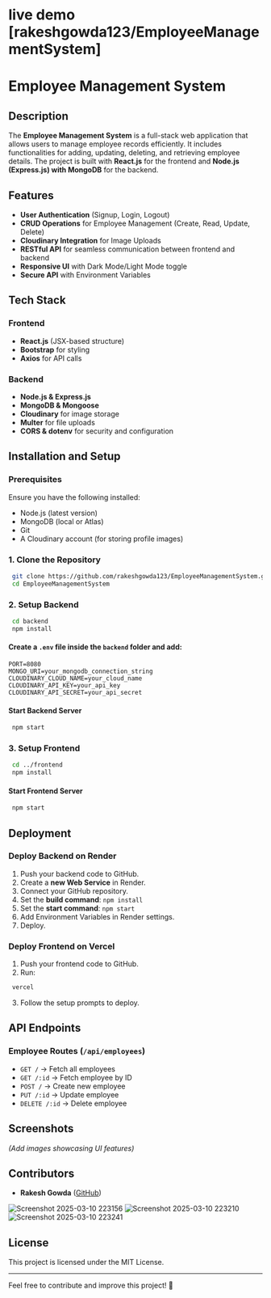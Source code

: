 # live demo [rakeshgowda123/EmployeeManagementSystem]
# Employee Management System

## Description
The **Employee Management System** is a full-stack web application that allows users to manage employee records efficiently. It includes functionalities for adding, updating, deleting, and retrieving employee details. The project is built with **React.js** for the frontend and **Node.js (Express.js) with MongoDB** for the backend.

## Features
- **User Authentication** (Signup, Login, Logout)
- **CRUD Operations** for Employee Management (Create, Read, Update, Delete)
- **Cloudinary Integration** for Image Uploads
- **RESTful API** for seamless communication between frontend and backend
- **Responsive UI** with Dark Mode/Light Mode toggle
- **Secure API** with Environment Variables

## Tech Stack
### Frontend
- **React.js** (JSX-based structure)
- **Bootstrap** for styling
- **Axios** for API calls

### Backend
- **Node.js & Express.js**
- **MongoDB & Mongoose**
- **Cloudinary** for image storage
- **Multer** for file uploads
- **CORS & dotenv** for security and configuration

## Installation and Setup
### Prerequisites
Ensure you have the following installed:
- Node.js (latest version)
- MongoDB (local or Atlas)
- Git
- A Cloudinary account (for storing profile images)

### 1. Clone the Repository
```sh
 git clone https://github.com/rakeshgowda123/EmployeeManagementSystem.git
 cd EmployeeManagementSystem
```

### 2. Setup Backend
```sh
 cd backend
 npm install
```

#### Create a `.env` file inside the `backend` folder and add:
```
PORT=8080
MONGO_URI=your_mongodb_connection_string
CLOUDINARY_CLOUD_NAME=your_cloud_name
CLOUDINARY_API_KEY=your_api_key
CLOUDINARY_API_SECRET=your_api_secret
```

#### Start Backend Server
```sh
 npm start
```

### 3. Setup Frontend
```sh
 cd ../frontend
 npm install
```

#### Start Frontend Server
```sh
 npm start
```

## Deployment
### Deploy Backend on Render
1. Push your backend code to GitHub.
2. Create a **new Web Service** in Render.
3. Connect your GitHub repository.
4. Set the **build command**: `npm install`
5. Set the **start command**: `npm start`
6. Add Environment Variables in Render settings.
7. Deploy.

### Deploy Frontend on Vercel
1. Push your frontend code to GitHub.
2. Run:
```sh
 vercel
```
3. Follow the setup prompts to deploy.

## API Endpoints
### **Employee Routes** (`/api/employees`)
- `GET /` → Fetch all employees
- `GET /:id` → Fetch employee by ID
- `POST /` → Create new employee
- `PUT /:id` → Update employee
- `DELETE /:id` → Delete employee

## Screenshots
*(Add images showcasing UI features)*

## Contributors
- **Rakesh Gowda** ([GitHub](https://github.com/rakeshgowda123))

![Screenshot 2025-03-10 223156](https://github.com/user-attachments/assets/47f3fc65-4ef8-4bef-b799-6710d17e9b4f)
![Screenshot 2025-03-10 223210](https://github.com/user-attachments/assets/c84beb8a-aa0c-492e-9de8-82c0827a82d9)
![Screenshot 2025-03-10 223241](https://github.com/user-attachments/assets/f33b8643-07fa-40d0-8724-e34929c52c32)




## License
This project is licensed under the MIT License.

---
Feel free to contribute and improve this project! 🚀

